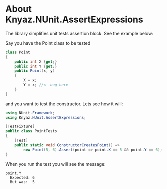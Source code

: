 # About Knyaz.NUnit.AssertExpressions

The library simplifies unit tests assertion block. See the example below:

Say you have the Point class to be tested

```c#
class Point
{
    public int X {get;}
    public int Y {get;}
    public Point(x, y)
    {
        X = x;
        Y = x; //<- bug here
    }
}
```

and you want to test the constructor. Lets see how it will:

```c#
using NUnit.Framework;
using Knyaz.NUnit.AssertExpressions;

[TestFixture]
public class PointTests
{
    [Test]
    public static void ConstructorCreatesPoint() =>
        new Point(5, 6).Assert(point => point.X == 5 && point.Y == 6);
}
```

When you run the test you will see the message:

```
point.Y
  Expected: 6
  But was:  5
```

